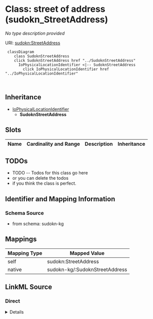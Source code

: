 

# Class: street of address (sudokn_StreetAddress)


_No type description provided_





URI: [sudokn:StreetAddress](http://asu.edu/semantics/SUDOKN/StreetAddress)






```mermaid
 classDiagram
    class SudoknStreetAddress
    click SudoknStreetAddress href "../SudoknStreetAddress"
      IoPhysicalLocationIdentifier <|-- SudoknStreetAddress
        click IoPhysicalLocationIdentifier href "../IoPhysicalLocationIdentifier"
      
      
```





## Inheritance
* [IoPhysicalLocationIdentifier](../classes/IoPhysicalLocationIdentifier.md)
    * **SudoknStreetAddress**



## Slots

| Name | Cardinality and Range | Description | Inheritance |
| ---  | --- | --- | --- |









## TODOs

* TODO -- Todos for this class go here
* or you can delete the todos
* if you think the class is perfect.

## Identifier and Mapping Information







### Schema Source


* from schema: sudokn-kg




## Mappings

| Mapping Type | Mapped Value |
| ---  | ---  |
| self | sudokn:StreetAddress |
| native | sudokn-kg/:SudoknStreetAddress |







## LinkML Source

<!-- TODO: investigate https://stackoverflow.com/questions/37606292/how-to-create-tabbed-code-blocks-in-mkdocs-or-sphinx -->

### Direct

<details>
```yaml
name: sudokn_StreetAddress
description: No type description provided
title: street of address
todos:
- TODO -- Todos for this class go here
- or you can delete the todos
- if you think the class is perfect.
notes:
- Class with 1 occurences.
from_schema: sudokn-kg
rank: 1000
is_a: io_PhysicalLocationIdentifier
class_uri: sudokn:StreetAddress

```
</details>

### Induced

<details>
```yaml
name: sudokn_StreetAddress
description: No type description provided
title: street of address
todos:
- TODO -- Todos for this class go here
- or you can delete the todos
- if you think the class is perfect.
notes:
- Class with 1 occurences.
from_schema: sudokn-kg
rank: 1000
is_a: io_PhysicalLocationIdentifier
class_uri: sudokn:StreetAddress

```
</details>